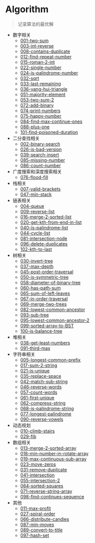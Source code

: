 # Algorithm
> 记录算法的最优解

- 数字相关
  - [001-two-sum](1-50-easy/001-two-sum.js)
  - [003-int-reverse](1-50-easy/003-int-reverse.js)
  - [008-contains-duplicate](1-50-easy/008-contains-duplicate.js)
  - [012-find-repeat-number](1-50-easy/012-find-repeat-number.js)
  - [015-roman-2-int](1-50-easy/015-roman-2-int.js)
  - [022-single-number](1-50-easy/022-single-number.js)
  - [024-is-palindrome-number](1-50-easy/024-is-palindrome-number.js)
  - [032-sqrt](1-50-easy/032-sqrt.js)
  - [033-last-remaining](1-50-easy/033-last-remaining.js)
  - [036-yang-hui-triangle](1-50-easy/036-yang-hui-triangle.js)
  - [051-majority-element](51-100-easy/051-majority-element.js)
  - [053-two-sum-2](51-100-easy/053-two-sum-2.js)
  - [072-add-binary](51-100-easy/072-add-binary.js)
  - [074-print-numbers](51-100-easy/074-print-numbers.js)
  - [075-happy-number](51-100-easy/075-happy-number.js)
  - [084-find-max-continue-ones](51-100-easy/084-find-max-continue-ones.js)
  - [088-plus-one](51-100-easy/088-plus-one.js)
  - [101-find-poisoned-duration](101-150-easy/101-find-poisoned-duration.js)
- 二分查找相关
  - [002-binary-search](1-50-easy/002-binary-search.js)
  - [026-is-bad-version](1-50-easy/026-is-bad-version.js)
  - [039-search-insert](1-50-easy/039-search-insert.js)
  - [085-missing-number](51-100-easy/085-missing-number.js)
  - [086-count-number](51-100-easy/086-count-number.js)
- 广度搜索和深度搜索相关
  - [076-flood-fill](51-100-easy/076-flood-fill.js)
- 栈相关
  - [007-valid-brackets](1-50-easy/007-valid-brackets.js)
  - [047-min-stack](1-50-easy/047-min-stack.js)
- 链表相关
  - [004-queue](1-50-easy/004-queue.js)
  - [009-reverse-list](1-50-easy/009-reverse-list.js)
  - [016-merge-2-sorted-list](1-50-easy/016-merge-2-sorted-list.js)
  - [020-get-kth-from-end-in-list](1-50-easy/020-get-kth-from-end-in-list.js)
  - [040-is-palindrome-list](1-50-easy/040-is-palindrome-list.js)
  - [044-cycle-list](1-50-easy/044-cycle-list.js)
  - [081-intersection-node](51-100-easy/081-intersection-node.js)
  - [096-delete-duplicates](51-100-easy/096-delete-duplicates.js)
  - [102-kth-to-last](101-150-easy/102-kth-to-last.js)
- 树相关
  - [030-invert-tree](1-50-easy/030-invert-tree.js)
  - [037-max-depth](1-50-easy/037-max-depth.js)
  - [045-post-order-traversal](1-50-easy/045-post-order-traversal.js)
  - [050-is-symmetric-tree](1-50-easy/050-is-symmetric-tree.js)
  - [058-diameter-of-binary-tree](51-100-easy/058-diameter-of-binary-tree.js)
  - [060-has-path-sum](51-100-easy/060-has-path-sum.js)
  - [065-sum-of-left-leaves](51-100-easy/065-sum-of-left-leaves.js)
  - [067-in-order-traversal](51-100-easy/067-in-order-traversal.js)
  - [069-merge-two-trees](51-100-easy/069-merge-two-trees.js)
  - [082-lowest-common-ancestor](51-100-easy/082-lowest-common-ancestor.js)
  - [093-sub-tree](51-100-easy/093-sub-tree.js)
  - [095-lowest-common-ancestor-2](51-100-easy/095-lowest-common-ancestor-2.js)
  - [099-sorted-array-to-BST](51-100-easy/099-sorted-array-to-BST.js)
  - [100-is-balance-tree](51-100-easy/100-is-balance-tree.js)
- 堆相关
  - [038-get-least-numbers](1-50-easy/038-get-least-numbers.js)
  - [091-third-max](51-100-easy/091-third-max.js)
- 字符串相关
  - [005-longest-common-prefix](1-50-easy/005-longest-common-prefix.js)
  - [017-sum-2-string](1-50-easy/017-sum-2-string.js)
  - [021-is-unique](1-50-easy/021-is-unique.js)
  - [035-replace-space](1-50-easy/035-replace-space.js)
  - [042-match-sub-string](1-50-easy/042-match-sub-string.js)
  - [046-reverse-words](1-50-easy/046-reverse-words.js)
  - [057-count-words](51-100-easy/057-count-words.js)
  - [061-first-unique](51-100-easy/061-first-unique.js)
  - [062-compress-string](51-100-easy/062-compress-string.js)
  - [068-is-palindrome-string](51-100-easy/068-is-palindrome-string.js)
  - [077-longest-palindrome](51-100-easy/077-longest-palindrome.js)
  - [090-reverse-vowels](51-100-easy/090-reverse-vowels.js)
- 动态规划
  - [010-climb-stairs](1-50-easy/010-climb-stairs.js)
  - [029-fib](1-50-easy/029-fib.js)
- 数组相关
  - [013-merge-2-sorted-array](1-50-easy/013-merge-2-sorted-array.js)
  - [018-min-number-in-rotate-array](1-50-easy/018-min-number-in-rotate-array.js)
  - [019-max-continuous-sub-array](1-50-easy/019-max-continuous-sub-array.js)
  - [023-move-zeros](1-50-easy/023-move-zeros.js)
  - [031-remove-duplicate](1-50-easy/031-remove-duplicate.js)
  - [041-intersection](1-50-easy/041-intersection.js)
  - [055-intersection-2](51-100-easy/055-intersection-2.js)
  - [064-sorted-squares](51-100-easy/064-sorted-squares.js)
  - [071-reverse-string-array](51-100-easy/071-reverse-string-array.js)
  - [098-find-continues-sequence](51-100-easy/098-find-continues-sequence.js)
- 其他
  - [011-max-profit](1-50-easy/011-max-profit.js)
  - [027-spiral-order](1-50-easy/027-spiral-order.js)
  - [066-distribute-candies](51-100-easy/066-distribute-candies.js)
  - [087-min-moves](51-100-easy/087-min-moves.js)
  - [089-convert-to-title](51-100-easy/089-convert-to-title.js)
  - [097-hash-set](51-100-easy/097-hash-set.js)
